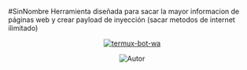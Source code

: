 #SinNombre Herramienta diseñada para sacar la mayor informacion de páginas web y crear payload de inyección (sacar metodos de internet ilimitado)


<p align="center">
<a href="#"><img title="termux-bot-wa" src="badge/-VPS--BOT--WA-green?colorA=%23ff0000&colorB=%23017e40&style=for-the-badge"></a>
</p>
<p align="center"><img title="Autor" src="badge/Autor-Cris-AE-orange?style=for-the-badge&logo=github"></a>
</p>